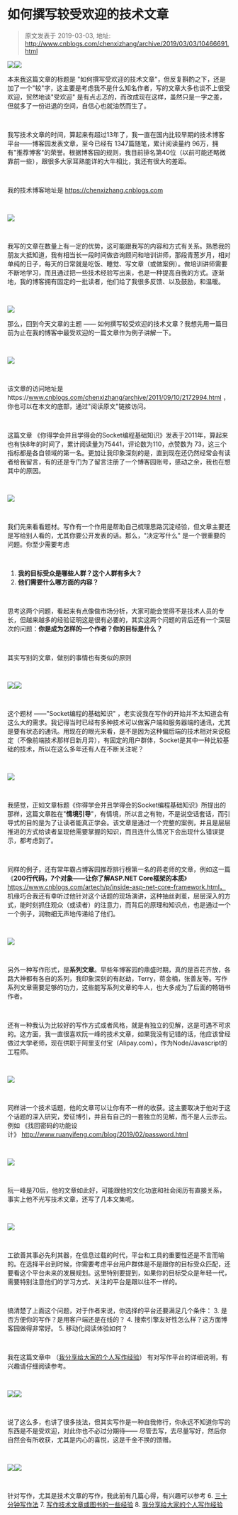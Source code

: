 # 如何撰写较受欢迎的技术文章 
> 原文发表于 2019-03-03, 地址: http://www.cnblogs.com/chenxizhang/archive/2019/03/03/10466691.html 


  
![](https://img2018.cnblogs.com/blog/9072/201903/9072-20190303180426879-1066369873.png)![](https://img2018.cnblogs.com/blog/9072/201903/9072-20190303180427332-1097110068.png)


本来我这篇文章的标题是 "如何撰写受欢迎的技术文章"，但反复斟酌之下，还是加了一个"较"字，这主要是考虑我不是什么知名作者，写的文章大多也谈不上很受欢迎，贸然地谈"受欢迎" 是有点忐忑的，而改成现在这样，虽然只是一字之差，但就多了一份进退的空间，自信心也就油然而生了。



 

我写技术文章的时间，算起来有超过13年了，我一直在国内比较早期的技术博客平台——博客园发表文章，至今已经有 1347篇随笔，累计阅读量约 96万，拥有"推荐博客"的荣誉。根据博客园的规则，我目前排名第40位（以前可能还略微靠前一些），跟很多大家耳熟能详的大牛相比，我还有很大的差距。



 

我的技术博客地址是 https://chenxizhang.cnblogs.com



 

![](https://img2018.cnblogs.com/blog/9072/201903/9072-20190303180427954-262276739.jpg)



 

我写的文章在数量上有一定的优势，这可能跟我写的内容和方式有关系。熟悉我的朋友大抵知道，我有相当长一段时间做咨询顾问和培训讲师，那段青葱岁月，相对单纯的日子，每天的日常就是吃饭、睡觉、写文章（或做案例）。做培训讲师需要不断地学习，而且通过把一些技术经验写出来，也是一种提高自我的方式。逐渐地，我的博客拥有固定的一批读者，他们给了我很多反馈、以及鼓励，和温暖。



 

![](https://img2018.cnblogs.com/blog/9072/201903/9072-20190303180428496-154892877.jpg)


那么，回到今天文章的主题 —— 如何撰写较受欢迎的技术文章？我想先用一篇目前为止在我的博客中最受欢迎的一篇文章作为例子讲解一下。



 

![](https://img2018.cnblogs.com/blog/9072/201903/9072-20190303180429127-1771201370.jpg)



 

该文章的访问地址是https://www.cnblogs.com/chenxizhang/archive/2011/09/10/2172994.html ，你也可以在本文的底部，通过"阅读原文"链接访问。



 

这篇文章 《你得学会并且学得会的Socket编程基础知识》发表于2011年，算起来也有快8年的时间了，累计阅读量为75441，评论数为110，点赞数为 73，这三个指标都是各自领域的第一名。更加让我印象深刻的是，直到现在还仍然经常会有读者给我留言，有的还是专门为了留言注册了一个博客园账号，感动之余，我也在想其中的原因。



 

![](https://img2018.cnblogs.com/blog/9072/201903/9072-20190303180429489-1906709773.png)



 

我们先来看看题材。写作有一个作用是帮助自己梳理思路沉淀经验，但文章主要还是写给别人看的，尤其你要公开发表的话。那么，"决定写什么" 是一个很重要的问题。你至少需要考虑



 

1. **我的目标受众是哪些人群？这个人群有多大？**
2. **他们需要什么哪方面的内容？**

 

思考这两个问题，看起来有点像做市场分析，大家可能会觉得不是技术人员的专长，但越来越多的经验证明这是很有必要的，其实这两个问题的背后还有一个深层次的问题：**你是成为怎样的一个作者？你的目标是什么？**



 

其实写别的文章，做别的事情也有类似的原则



 

![](https://img2018.cnblogs.com/blog/9072/201903/9072-20190303180429748-523040967.png)![](https://img2018.cnblogs.com/blog/9072/201903/9072-20190303180429960-469004502.png)



 

这个题材 ——"Socket编程的基础知识" ，老实说我在写作的开始并不太知道会有这么大的需求。我记得当时已经有多种技术可以做客户端和服务器端的通讯，尤其是要有状态的通讯。用现在的眼光来看，是不是因为这种偏后端的技术相对来说稳定（不像前端技术那样日新月异），有固定的用户群体，Socket是其中一种比较基础的技术，所以在这么多年还有人在不断关注呢？



 

![](https://img2018.cnblogs.com/blog/9072/201903/9072-20190303180430214-10870245.png)



 

我感觉，正如文章标题《你得学会并且学得会的Socket编程基础知识》所提出的那样，这篇文章胜在"**情境引导**"，有情境，所以言之有物，不是说空话套话，而引导式的目的是为了让读者能真正学会。该文章是通过一个完整的案例，并且是层层推进的方式给读者呈现他需要掌握的知识，而且连什么情况下会出现什么错误提示，都考虑到了。



 

同样的例子，还有常年霸占博客园推荐排行榜第一名的蒋老师的文章，例如这一篇 《**200行代码，7个对象——让你了解ASP.NET Core框架的本质**》https://www.cnblogs.com/artech/p/inside-asp-net-core-framework.html， 机缘巧合我还有幸听过他针对这个话题的现场演讲，这种抽丝剥茧，层层深入的方式，能时刻抓住观众（或读者）的注意力，而背后的原理和知识点，也是通过一个一个例子，润物细无声地传递给了他们。



 

![](https://img2018.cnblogs.com/blog/9072/201903/9072-20190303180430495-1476165278.jpg)



 

另外一种写作形式，是**系列文章**。早些年博客园的鼎盛时期，真的是百花齐放，各路大神都有各自的系列，我印象深刻的有赵劫，Terry，蒋金楠，张善友等。写作系列文章需要足够的功力，这些能写系列文章的牛人，也大多成为了后面的畅销书作者。



 

还有一种我认为比较好的写作方式或者风格，就是有独立的见解，这是可遇不可求的。这方面，我一直很喜欢阮一峰的技术文章，如果我没有记错的话，他应该曾经做过大学老师，现在供职于阿里支付宝（Alipay.com），作为Node/Javascript的工程师。



 

![](https://img2018.cnblogs.com/blog/9072/201903/9072-20190303180431183-644639489.jpg)



 

同样讲一个技术话题，他的文章可以让你有不一样的收获。这主要取决于他对于这个话题的深入研究，旁征博引，并且有自己的一套独立的见解，而不是人云亦云。例如 《找回密码的功能设计》 http://www.ruanyifeng.com/blog/2019/02/password.html



 

![](https://img2018.cnblogs.com/blog/9072/201903/9072-20190303180431761-486191005.jpg)



 

阮一峰是70后，他的文章如此好，可能跟他的文化功底和社会阅历有直接关系，事实上他不光写技术文章，还写了几本文集呢。



 

![](https://img2018.cnblogs.com/blog/9072/201903/9072-20190303180432113-2111956035.jpg)



 

工欲善其事必先利其器，在信息过载的时代，平台和工具的重要性还是不言而喻的。在选择平台到时候，你需要考虑平台用户群体是不是跟你的目标受众匹配，还要看这个平台未来的发展规划。这里特别要提到，如果你的目标受众是年轻一代，需要特别注意他们的学习方式、关注的平台是跟以往不一样的。



 

搞清楚了上面这个问题，对于作者来说，你选择的平台还要满足几个条件：
3. 是否方便你的写作？是用客户端还是在线的？
4. 搜索引擎友好性怎么样？这方面博客园做得非常好。
5. 移动化阅读体验如何？

 

我在这篇文章中 （[我分享给大家的个人写作经验](http://mp.weixin.qq.com/s?__biz=MjM5ODEyNjE5OA==&mid=2455454626&idx=1&sn=2aaa71319ab5b85ae5138757c35dade1&chksm=b16094bb86171dad5a8b5e39a0af03740a1e5ee4797bbf35abfd23891bf6f30d0a2f7868828e&scene=21)） 有对写作平台的详细说明，有兴趣请仔细阅读参考。



 

![](https://img2018.cnblogs.com/blog/9072/201903/9072-20190303180432360-762453224.png)![](https://img2018.cnblogs.com/blog/9072/201903/9072-20190303180432619-723991054.png)



 

说了这么多，也讲了很多技法，但其实写作是一种自我修行，你永远不知道你写的东西是不是受欢迎，对此你也不必过分期待—— 尽管去写，去尽量写好，然后你自然会有所收获，尤其是内心的喜悦，这是千金不换的馈赠。



 

![](https://img2018.cnblogs.com/blog/9072/201903/9072-20190303180432892-1251441422.png)![](https://img2018.cnblogs.com/blog/9072/201903/9072-20190303180433217-501304015.png)



 

针对写作，尤其是技术文章的写作，我此前有几篇心得，有兴趣可以参考
6. [三十分钟写作法](http://mp.weixin.qq.com/s?__biz=MjM5ODEyNjE5OA==&mid=2455455106&idx=1&sn=ec42e1e08270180cb69b5225da1555fb&chksm=b160929b86171b8d7a72d44e4e01ba952832a0610a48d98114e5c04566f30e4f8ec44c7d8181&scene=21)
7. [写作技术文章或图书的一些经验](http://mp.weixin.qq.com/s?__biz=MjM5ODEyNjE5OA==&mid=2455454651&idx=1&sn=56c195927d3470c814d9931359eb1538&chksm=b16094a286171db4647313097976e379c01343ab3e3c78d9c2e8b7dc1976afe42c81e4e19f01&scene=21)
8. [我分享给大家的个人写作经验](http://mp.weixin.qq.com/s?__biz=MjM5ODEyNjE5OA==&mid=2455454626&idx=1&sn=2aaa71319ab5b85ae5138757c35dade1&chksm=b16094bb86171dad5a8b5e39a0af03740a1e5ee4797bbf35abfd23891bf6f30d0a2f7868828e&scene=21)
